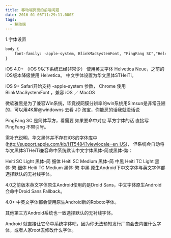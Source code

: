 ```yaml
---
title: 移动端页面的前端问题
date: 2016-01-05T11:29:11.000Z
tags:
  - 移动端
---
```

1.字体设置
```html
body {
    font-family: -apple-system, BlinkMacSystemFont, "PingFang SC","Helvetica Neue",STHeiti,"Microsoft Yahei",Tahoma,Simsun,sans-serif;
}
```
iOS 4.0+ （iOS 9以下系统已经非常少） 使用英文字体 Helvetica Neue，之前的iOS版本降级使用 Helvetica。 中文字体设置为华文黑体STHeiTi。

iOS 9+ Safari开始支持 -apple-system 参数， Chrome 使用 BlinkMacSystemFont ，兼容 iOS ／ MacOS

微软雅黑是为了兼容Win系统，毕竟视网膜分辨率的win系统用Simsun是非常丑陋的，可以用4K屏@windowns 去看 JD 淘宝，你能忍的话我就没话说

PingFang SC 是简体苹方，看需要 如果要命中对应 苹方字体的话 直接写 PingFang 不带引号。

需补充说明，华文黑体并不存在iOS的字体库中(http://support.apple.com/kb/HT5484?viewlocale=en_US)， 但系统会自动将华文黑体STHeiTi兼容命中系统默认中文字体黑体-简或黑体-繁：

Heiti SC Light 黑体-简 细体
Heiti SC Medium 黑体-简 中黑
Heiti TC Light 黑体-繁 细体
Heiti TC Medium 黑体-繁 中黑
原生Android下中文字体与英文字体都选择默认的无衬线字体。

4.0之前版本英文字体原生Android使用的是Droid Sans，中文字体原生Android会命中Droid Sans Fallback。

4.0+ 中英文字体都会使用原生Android新的Roboto字体。

其他第三方Android系统也一致选择默认的无衬线字体。

Android 就直接让它命中系统字体吧，因为你无法预知发行厂商会去内置什么字体，或者人家root去修改什么字体。

